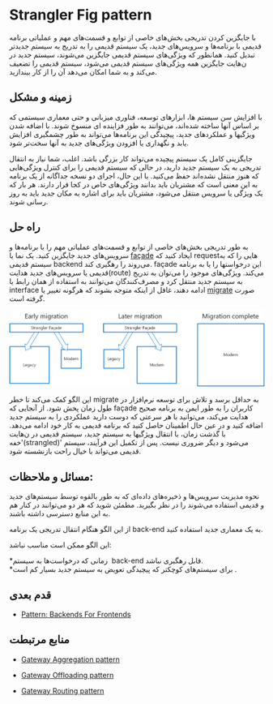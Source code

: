 # ‏Strangler Fig pattern
با جایگزین کردن تدریجی بخش‌‌های خاصی از توابع و قسمت‌های مهم و عملیاتی برنامه قدیمی با برنامه‌ها و سرویس‌‌های جدید، یک سیستم قدیمی را به تدریج به سیستم جدیدتر تبدیل کنید. همانطور که ویژگی‌‌های سیستم قدیمی جایگزین می‌شوند، سیستم جدید در ن‌هایت جایگزین همه ویژگی‌‌های سیستم قدیمی می‌شود، سیستم قدیمی را تضعیف می‌کند و به شما امکان می‌دهد آن را از کار بیندازید.

## **زمینه و مشکل**

با افزایش سن سیستم ها، ابزار‌های توسعه، فناوری میزبانی و حتی معماری سیستمی که بر اساس آنها ساخته شده‌اند، می‌توانند به طور فزاینده ‌ای منسوخ شوند. با اضافه شدن ویژگیها و عملکرد‌های جدید، پیچیدگی این برنامه‌ها می‌تواند به طور چشمگیری افزایش یابد و نگهداری یا افزودن ویژگی‌های جدید به آنها سخت‌تر شود.

جایگزینی کامل یک سیستم پیچیده می‌تواند کار بزرگی باشد. اغلب، شما نیاز به انتقال تدریجی به یک سیستم جدید دارید، در حالی که سیستم قدیمی را برای کنترل ویژگی‌‌هایی که هنوز منتقل نشده‌اند حفظ می‌کنید. با این حال، اجرای دو نسخه جداگانه از یک برنامه به این معنی است که مشتریان باید بدانند ویژگی‌های خاص در کجا قرار دارند. هر بار که یک ویژگی یا سرویس منتقل می‌شود، مشتریان باید برای اشاره به مکان جدید باید به روز رسانی شوند.

## راه حل

به طور تدریجی بخش‌های خاصی از توابع و قسمت‌‌های عملیاتی مهم را با برنامه‌ها و سرویس‌‌های جدید جایگزین کنید. یک نما یا [façade](https://en.wikipedia.org/wiki/Facade_pattern) ایجاد کنید که request‌هایی را که به سیستم قدیمی backend  می‌روند را رهگیری کند. façade این درخواستها را یا به برنامه قدیمی یا سرویس‌‌های جدید هدایت(route) می‌کند. ویژگی‌‌های موجود را می‌توان به تدریج به سیستم جدید منتقل کرد و مصرف‌کنندگان می‌توانند به استفاده از همان رابط یا interface ادامه دهند، غافل از اینکه متوجه بشوند که هرگونه تغییر یا [migrate](https://en.wikipedia.org/wiki/Data_migration) صورت گرفته است.

![strangler](../assets/design_implementation/strangler.png)


این الگو کمک می‌کند تا خطر migrate به حداقل برسد و تلاش  برای توسعه نرم‌افزار در طول زمان پخش شود. از آنجایی که façade کاربران را به طور ایمن به برنامه صحیح هدایت می‌کند، می‌توانید با هر سرعتی که دوست دارید عملکردی را به سیستم جدید اضافه کنید و در عین حال اطمینان حاصل کنید که برنامه قدیمی به کار خود ادامه می‌دهد. با گذشت زمان، با انتقال ویژگیها به سیستم جدید، سیستم قدیمی در ن‌هایت 'خفه(strangled)' می‌شود و دیگر ضروری نیست. پس از تکمیل این فرآیند، سیستم قدیمی می‌تواند با خیال راحت بازنشسته شود.

## مسائل و ملاحظات:

نحوه مدیریت سرویس‌ها و ذخیره‌‌های داده‌ای که به طور بالقوه توسط سیستم‌‌های جدید و قدیمی استفاده می‌شوند را در نظر بگیرید. مطمئن شوید که هر دو می‌توانند در کنار هم به این منابع دسترسی داشته باشند.


از این الگو هنگام انتقال تدریجی یک برنامه back-end به یک معماری جدید استفاده کنید.  
  
این الگو ممکن است مناسب نباشد:  
  
*‏ زمانی که درخواست‌ها به سیستم back-end قابل رهگیری نباشد.  
*‏ برای سیستم‌های کوچکتر که پیچیدگی تعویض به سیستم جدید بسیار کم است.
## قدم بعدی

- [Pattern: Backends For Frontends](https://samnewman.io/patterns/architectural/bff/)


## منابع مرتبطت

- [Gateway Aggregation pattern](./Gateway%20Aggregation%20pattern.md)

- [Gateway Offloading pattern](./Gateway%20Offloading%20pattern.md)
- [Gateway Routing pattern](./Gateway%20Routing%20pattern.md)